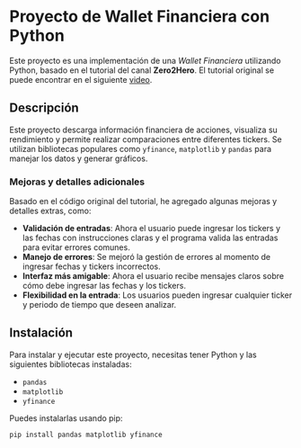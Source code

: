 # Proyecto de Wallet Financiera con Python

Este proyecto es una implementación de una *Wallet Financiera* utilizando Python, basado en el tutorial del canal **Zero2Hero**. El tutorial original se puede encontrar en el siguiente [video](https://www.youtube.com/watch?v=n3XS3Wrp1bc&list=PL3lna2aeKsUd5GALdbjTTpEIvCdU-bz9K&index=6&ab_channel=Zero2Hero).

## Descripción

Este proyecto descarga información financiera de acciones, visualiza su rendimiento y permite realizar comparaciones entre diferentes tickers. Se utilizan bibliotecas populares como `yfinance`, `matplotlib` y `pandas` para manejar los datos y generar gráficos.

### Mejoras y detalles adicionales

Basado en el código original del tutorial, he agregado algunas mejoras y detalles extras, como:

- **Validación de entradas**: Ahora el usuario puede ingresar los tickers y las fechas con instrucciones claras y el programa valida las entradas para evitar errores comunes.
- **Manejo de errores**: Se mejoró la gestión de errores al momento de ingresar fechas y tickers incorrectos.
- **Interfaz más amigable**: Ahora el usuario recibe mensajes claros sobre cómo debe ingresar las fechas y los tickers.
- **Flexibilidad en la entrada**: Los usuarios pueden ingresar cualquier ticker y periodo de tiempo que deseen analizar.

## Instalación

Para instalar y ejecutar este proyecto, necesitas tener Python y las siguientes bibliotecas instaladas:

- `pandas`
- `matplotlib`
- `yfinance`

Puedes instalarlas usando pip:

```bash
pip install pandas matplotlib yfinance
